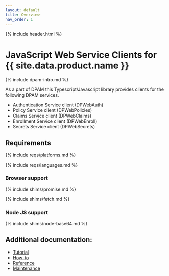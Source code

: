 ```yaml
---
layout: default
title: Overview
nav_order: 1
---
```

{% include header.html %}

# JavaScript Web Service Clients for {{ site.data.product.name }}

{% include dpam-intro.md %}

As a part of DPAM this Typescript/Javascript library provides  clients for
the following DPAM services.

* Authentication Service client (DPWebAuth)
* Policy Service client (DPWebPolicies)
* Claims Service client (DPWebClaims)
* Enrollment Service client (DPWebEnroll)
* Secrets Service client (DPWebSecrets)

## Requirements

{% include reqs/platforms.md %}

{% include reqs/languages.md %}

### Browser support

{% include shims/promise.md %}

{% include shims/fetch.md %}

### Node JS support

{% include shims/node-base64.md %}

## Additional documentation:

* [Tutorial](./tutorial.md)
* [How-to](./how-to.md)
* [Reference](./reference.md)
* [Maintenance](maintain/index.md)
